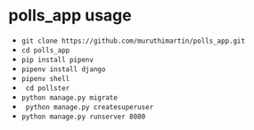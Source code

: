 # polls_app usage
* `git clone https://github.com/muruthimartin/polls_app.git`
* `cd polls_app`
* `pip install pipenv`
* `pipenv install django`
* `pipenv shell`
* ` cd pollster`
* `python manage.py migrate`
* ` python manage.py createsuperuser`
* `python manage.py runserver 8080`
